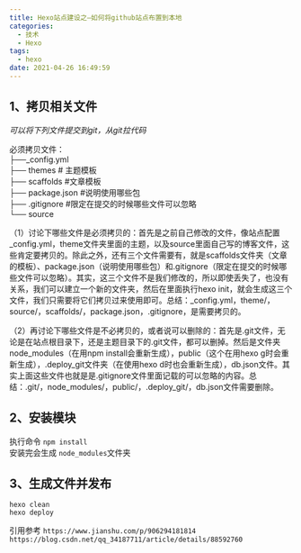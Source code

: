 ```yaml
---
title: Hexo站点建设之—如何将github站点布置到本地
categories:
  - 技术
  - Hexo
tags:
  - hexo
date: 2021-04-26 16:49:59
---
```


## 1、拷贝相关文件


*可以将下列文件提交到git，从git拉代码*

必须拷贝文件：  
├──_config.yml  
├── themes # 主题模板  
├── scaffolds #文章模板  
├── package.json #说明使用哪些包  
├── .gitignore #限定在提交的时候哪些文件可以忽略  
└── source  


（1）讨论下哪些文件是必须拷贝的：首先是之前自己修改的文件，像站点配置_config.yml，theme文件夹里面的主题，以及source里面自己写的博客文件，这些肯定要拷贝的。除此之外，还有三个文件需要有，就是scaffolds文件夹（文章的模板）、package.json（说明使用哪些包）和.gitignore（限定在提交的时候哪些文件可以忽略）。其实，这三个文件不是我们修改的，所以即使丢失了，也没有关系，我们可以建立一个新的文件夹，然后在里面执行hexo init，就会生成这三个文件，我们只需要将它们拷贝过来使用即可。总结：_config.yml，theme/，source/，scaffolds/，package.json，.gitignore，是需要拷贝的。

（2）再讨论下哪些文件是不必拷贝的，或者说可以删除的：首先是.git文件，无论是在站点根目录下，还是主题目录下的.git文件，都可以删掉。然后是文件夹node_modules（在用npm install会重新生成），public（这个在用hexo g时会重新生成），.deploy_git文件夹（在使用hexo d时也会重新生成），db.json文件。其实上面这些文件也就是是.gitignore文件里面记载的可以忽略的内容。总结：.git/，node_modules/，public/，.deploy_git/，db.json文件需要删除。

## 2、安装模块

执行命令 `npm install`  
安装完会生成 `node_modules`文件夹  

## 3、生成文件并发布

```
hexo clean  
hexo deploy  
```

引用参考
`https://www.jianshu.com/p/906294181814`
`https://blog.csdn.net/qq_34187711/article/details/88592760`

